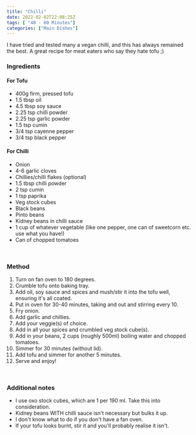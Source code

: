 ```yaml
---
title: "Chilli"
date: 2022-02-02T22:08:25Z
tags: [ "40 - 60 Minutes"]
categories: ["Main Dishes"]
---
```

I have tried and tested many a vegan chilli, and this has always remained the best. A great recipe for meat eaters who say they hate tofu ;)

### Ingredients
#### For Tofu
* 400g firm, pressed tofu
* 1.5 tbsp oil
* 4.5 tbsp soy sauce
* 2.25 tsp chilli powder
* 2.25 tsp garlic powder
* 1.5 tsp cumin
* 3/4 tsp cayenne pepper
* 3/4 tsp black pepper
#### For Chilli
* Onion
* 4-6 garlic cloves
* Chillies/chilli flakes (optional)
* 1.5 tbsp chilli powder
* 2 tsp cumin
* 1 tsp paprika
* Veg stock cubes
* Black beans
* Pinto beans
* Kidney beans in chilli sauce
* 1 cup of whatever vegetable (like one pepper, one can of sweetcorn etc. use what you have!)
* Can of chopped tomatoes
&nbsp;

&nbsp;
### Method
1. Turn on fan oven to 180 degrees.
2. Crumble tofu onto baking tray.
3. Add oil, soy sauce and spices and mush/stir it into the tofu well, ensuring it's all coated.
4. Put in oven for 30-40 minutes, taking and out and stirring every 10.
5. Fry onion.
6. Add garlic and chillies.
7. Add your veggie(s) of choice.
7. Add in all your spices and crumbled veg stock cube(s).
8. Add in your beans, 2 cups (roughly 500ml) boiling water and chopped tomatoes.
9. Simmer for 30 minutes (without lid).
10. Add tofu and simmer for another 5 minutes.
11. Serve and enjoy!
&nbsp;

&nbsp;
### Additional notes
* I use oxo stock cubes, which are 1 per 190 ml. Take this into consideration.
* Kidney beans WITH chilli sauce isn't necessary but bulks it up.
* I don't know what to do if you don't have a fan oven.
* If your tofu looks burnt, stir it and you'll probably realise it isn't.

